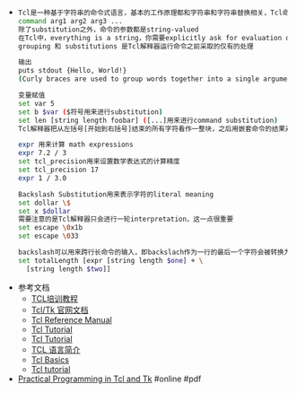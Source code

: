 - ```bash
  Tcl是一种基于字符串的命令式语言，基本的工作原理都和字符串和字符串替换相关，Tcl命令（built-in command or procedure）的基本语法
  command arg1 arg2 arg3 ...
  除了substitution之外，命令的参数都是string-valued
  在Tcl中，everything is a string，你需要explicitly ask for evaluation of variables and nested commands
  grouping 和 substitutions 是Tcl解释器运行命令之前采取的仅有的处理
  
  输出
  puts stdout {Hello, World!}
  (Curly braces are used to group words together into a single argument)
  
  变量赋值
  set var 5
  set b $var ($符号用来进行substitution)
  set len [string length foobar] ([...]用来进行command substitution)
  Tcl解释器把从左括号[开始到右括号]结束的所有字符看作一整块，之后用嵌套命令的结果对这一整块进行替换
  
  expr 用来计算 math expressions
  expr 7.2 / 3
  set tcl_precision用来设置数学表达式的计算精度
  set tcl_precision 17
  expr 1 / 3.0
  
  Backslash Substitution用来表示字符的literal meaning
  set dollar \$
  set x $dollar
  需要注意的是Tcl解释器只会进行一轮interpretation，这一点很重要
  set escape \0x1b
  set escape \033
  
  backslash可以用来跨行长命令的输入，即backslach作为一行的最后一个字符会被转换为空格，除此之外，下一行开头的空格会被substitution同时消化掉
  set totalLength [expr [string length $one] + \
  	[string length $two]]
  
  
  ```
- 参考文档
	- [TCL培训教程](https://jerkwin.github.io/2016/10/28/TCL%E5%9F%B9%E8%AE%AD%E6%95%99%E7%A8%8B/)
	- [Tcl/Tk 官网文档](https://www.w3cschool.cn/doc_tcl_tk/)
	- [Tcl Reference Manual](https://tmml.sourceforge.net/doc/tcl/index.html)
	- [Tcl Tutorial](https://www.tcl.tk/man/tcl8.5/tutorial/tcltutorial.html)
	- [Tcl Tutorial](https://wiki.tcl-lang.org/page/Tcl+Tutorial+Index)
	- [TCL 语言简介](https://yearn.xyz/posts/techs/tcl-%E8%AF%AD%E8%A8%80%E7%AE%80%E4%BB%8B/)
	- [Tcl Basics](http://www.beedub.com/book/2nd/booktoc.mif.html)
	- [Tcl tutorial](https://zetcode.com/lang/tcl/)
- [Practical Programming in Tcl and Tk](http://www.beedub.com/book/tkbook.pdf) #online #pdf